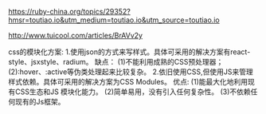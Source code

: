 https://ruby-china.org/topics/29352?hmsr=toutiao.io&utm_medium=toutiao.io&utm_source=toutiao.io

http://www.tuicool.com/articles/BrAVv2y


css的模块化方案:
1.使用json的方式来写样式。具体可采用的解决方案有react-style、jsxstyle、radium。
  缺点：
  (1)不能利用成熟的CSS预处理器；
  (2):hover、:active等伪类处理起来比较复杂。
2.依旧使用CSS,但使用JS来管理样式依赖。具体可采用的解决方案为CSS Modules。
  优点:
  (1)能最大化地利用现有CSS生态和JS 模块化能力。
  (2)简单易用，没有引入任何复杂性。
  (3)不依赖任何现有的Js框架。